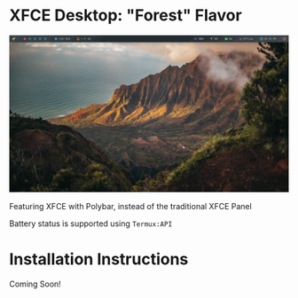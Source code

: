 # XFCE Desktop: "Forest" Flavor

![desktop](./images/desktop.png)

Featuring XFCE with Polybar, instead of the traditional XFCE Panel


Battery status is supported using `Termux:API`

# Installation Instructions
Coming Soon!
